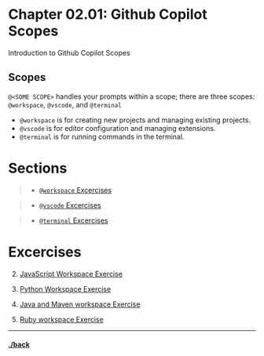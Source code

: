 # Chapter 02.01: Github Copilot Scopes
Introduction to Github Copilot Scopes


## Scopes
`@<SOME SCOPE>` handles your prompts within a scope; there are three scopes: `@workspace`, `@vscode`, and `@terminal`

- `@workspace` is for creating new projects and managing existing projects.
- `@vscode` is for editor configuration and managing extensions.
- `@terminal` is for running commands in the terminal.

# Sections
> * [`@workspace` Excercises](workspace.md)

> * [`@vscode` Excercises](vscode.md)

> * [`@terminal` Excercises](terminal.md)


# Excercises

2. [JavaScript Workspace Exercise](./02.01.1/instructions.md)

1. [Python Workspace Exercise](./02.01.2/instructions.md)

3. [Java and Maven workspace Exercise](./02.01.3/instructions.md)

4. [Ruby workspace Exercise](./02.01.4/instructions.md)



---

#### [./back](./README.md)
